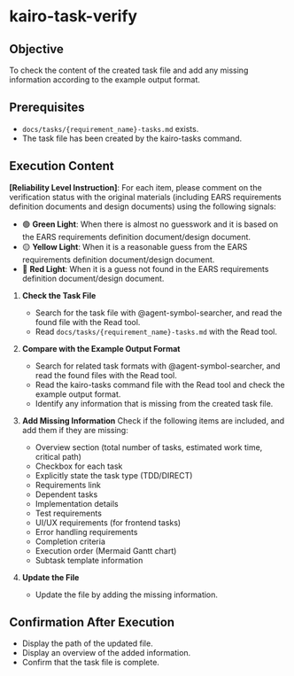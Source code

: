 # kairo-task-verify

## Objective

To check the content of the created task file and add any missing information according to the example output format.

## Prerequisites

- `docs/tasks/{requirement_name}-tasks.md` exists.
- The task file has been created by the kairo-tasks command.

## Execution Content

**[Reliability Level Instruction]**:
For each item, please comment on the verification status with the original materials (including EARS requirements definition documents and design documents) using the following signals:

- 🟢 **Green Light**: When there is almost no guesswork and it is based on the EARS requirements definition document/design document.
- 🟡 **Yellow Light**: When it is a reasonable guess from the EARS requirements definition document/design document.
- 🔴 **Red Light**: When it is a guess not found in the EARS requirements definition document/design document.

1.  **Check the Task File**
    -   Search for the task file with @agent-symbol-searcher, and read the found file with the Read tool.
    -   Read `docs/tasks/{requirement_name}-tasks.md` with the Read tool.

2.  **Compare with the Example Output Format**
    -   Search for related task formats with @agent-symbol-searcher, and read the found files with the Read tool.
    -   Read the kairo-tasks command file with the Read tool and check the example output format.
    -   Identify any information that is missing from the created task file.

3.  **Add Missing Information**
    Check if the following items are included, and add them if they are missing:
    -   Overview section (total number of tasks, estimated work time, critical path)
    -   Checkbox for each task
    -   Explicitly state the task type (TDD/DIRECT)
    -   Requirements link
    -   Dependent tasks
    -   Implementation details
    -   Test requirements
    -   UI/UX requirements (for frontend tasks)
    -   Error handling requirements
    -   Completion criteria
    -   Execution order (Mermaid Gantt chart)
    -   Subtask template information

4.  **Update the File**
    -   Update the file by adding the missing information.

## Confirmation After Execution

-   Display the path of the updated file.
-   Display an overview of the added information.
-   Confirm that the task file is complete.
